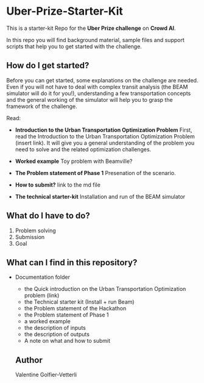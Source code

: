 # Uber-Prize-Starter-Kit

This is a starter-kit Repo for the **Uber Prize challenge** on **Crowd AI**. 

In this repo you will find background material, sample files and support scripts that help you to get started with the challenge.

## How do I get started?

Before you can get started, some explanations on the challenge are needed. Even if you will not have to deal with complex transit analysis (the BEAM simulator will do it for you!), understanding a few transportation concepts and the general working of the simulator will help you to grasp the framework of the challenge. 

Read:
  * **Introduction to the Urban Transportation Optimization Problem** First, read the Introduction to the Urban Transportation Optimization Problem (insert link). It will give you a general understanding of the problem you need to solve and the related optimization challenges. 
  
  * **Worked example** Toy problem with Beamville?

  * **The Problem statement of Phase 1** Presenation of the scenario.
  
  * **How to submit?** link to the md file
  
  * **The technical starter-kit** Installation and run of the BEAM simulator
 

## What do I have to do?

1. Problem solving
2. Submission
3. Goal

## What can I find in this repository?

* Documentation folder 
  * the Quick introduction on the Urban Transportation Optimization problem (link)
  * the Technical starter kit (Install + run Beam)
  * the Problem statement of the Hackathon
  * the Problem statement of Phase 1
  * a worked example
  * the description of inputs
  * the description of outputs
  * A note on what and how to submit
  
  ## Author
  Valentine Golfier-Vetterli
